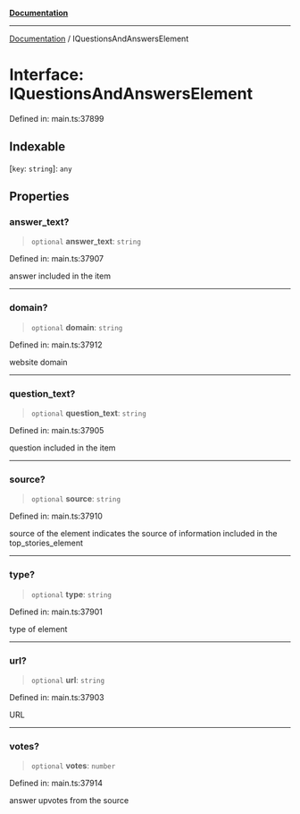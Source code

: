 [**Documentation**](../README.md)

***

[Documentation](../README.md) / IQuestionsAndAnswersElement

# Interface: IQuestionsAndAnswersElement

Defined in: main.ts:37899

## Indexable

\[`key`: `string`\]: `any`

## Properties

### answer\_text?

> `optional` **answer\_text**: `string`

Defined in: main.ts:37907

answer included in the item

***

### domain?

> `optional` **domain**: `string`

Defined in: main.ts:37912

website domain

***

### question\_text?

> `optional` **question\_text**: `string`

Defined in: main.ts:37905

question included in the item

***

### source?

> `optional` **source**: `string`

Defined in: main.ts:37910

source of the element
indicates the source of information included in the top_stories_element

***

### type?

> `optional` **type**: `string`

Defined in: main.ts:37901

type of element

***

### url?

> `optional` **url**: `string`

Defined in: main.ts:37903

URL

***

### votes?

> `optional` **votes**: `number`

Defined in: main.ts:37914

answer upvotes from the source
